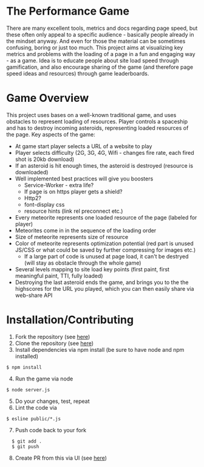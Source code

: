# The Performance Game
There are many excellent tools, metrics and docs regarding page speed, but these often only appeal to a specific audience - basically people already in the mindset anyway. And even for those the material can be sometimes confusing, boring or just too much. This project aims at visualizing key metrics and problems with the loading of a page in a fun and engaging way - as a game. Idea is to educate people about site load speed through gamification, and also encourage sharing of the game (and therefore page speed ideas and resources) through game leaderboards.


# Game Overview
 This project uses bases on a well-known traditional game, and uses obstacles to represent loading of resources. Player controls a spaceship and has to destroy incoming asteroids, representing loaded resources of the page. Key aspects of the game:
* At game start player selects a URL of a website to play
* Player selects difficulty (2G, 3G, 4G, Wifi - changes fire rate, each fired shot is 20kb download)
* If an asteroid is hit enough times, the asteroid is destroyed (resource is downloaded)
* Well implemented best practices will give you boosters
    * Service-Worker - extra life?
    * If page is on https player gets a shield?
    * Http2?
    * font-display css
    * resource hints (link rel preconnect etc.)
* Every meteorite represents one loaded resource of the page (labeled for player)
* Meteorites come in in the sequence of the loading order
* Size of meteorite represents size of resource
* Color of meteorite represents optimization potential (red part is unused JS/CSS or what could be saved by further compressing for images etc.)
    * If a large part of code is unused at page load, it can't be destryed (will stay as obstacle through the whole game)
* Several levels mapping to site load key points (first paint, first meaningful paint, TTI, fully loaded)
* Destroying the last asteroid ends the game, and brings you to the the highscores for the URL you played, which you can then easily share via web-share API




# Installation/Contributing
1. Fork the repository (see [here](https://help.github.com/articles/fork-a-repo/#fork-an-example-repository))
2. Clone the repository (see [here](https://help.github.com/articles/cloning-a-repository/))
3. Install dependencies via npm install (be sure to have node and npm installed)

  ```none
  $ npm install 
  ```
4. Run the game via node
  ```none
  $ node server.js 
  ```
5. Do your changes, test, repeat
6. Lint the code via
  ```none
  $ esline public/*.js
  ```
7. Push code back to your fork
```none
  $ git add .
  $ git push
  ```
8. Create PR from this via UI (see [here](https://help.github.com/articles/creating-a-pull-request-from-a-fork/))


